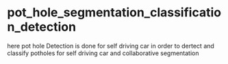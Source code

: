 # pot_hole_segmentation_classification_detection
here pot hole Detection is done for self driving car in order to dertect and classify  potholes for self driving car and collaborative segmentation
